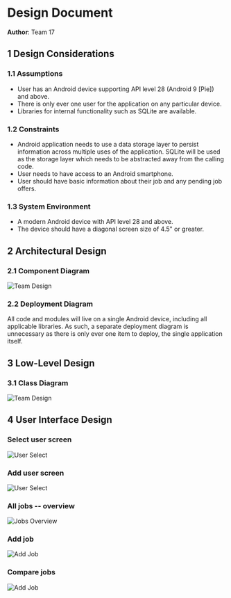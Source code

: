 
# Design Document

**Author**: Team 17

## 1 Design Considerations

### 1.1 Assumptions

* User has an Android device supporting API level 28 (Android 9 [Pie]) and above.
* There is only ever one user for the application on any particular device.
* Libraries for internal functionality such as SQLite are available.

### 1.2 Constraints

* Android application needs to use a data storage layer to persist information across multiple uses of the application. SQLite will be used as the storage layer which needs to be abstracted away from the calling code.
* User needs to have access to an Android smartphone.
* User should have basic information about their job and any pending job offers.

### 1.3 System Environment

* A modern Android device with API level 28 and above.
* The device should have a diagonal screen size of 4.5" or greater.

## 2 Architectural Design

### 2.1 Component Diagram

![Team Design](img/component-diagram.png)

### 2.2 Deployment Diagram

All code and modules will live on a single Android device, including all applicable libraries. As such, a separate deployment diagram is unnecessary as there is only ever one item to deploy, the single application itself.

## 3 Low-Level Design

### 3.1 Class Diagram

![Team Design](../Design/teamdesign.jpg)

## 4 User Interface Design

### Select user screen

![User Select](img/user_select.png)

### Add user screen

![User Select](img/new_user.png)

### All jobs -- overview

![Jobs Overview](img/job_overview.png)

### Add job

![Add Job](img/add_job.png)

### Compare jobs

![Add Job](img/compare_jobs.png)